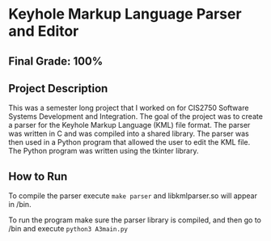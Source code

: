 # Keyhole Markup Language Parser and Editor

## Final Grade: 100%

## Project Description

This was a semester long project that I worked on for CIS2750 Software Systems Development and Integration. The goal of the project was to create a parser for the Keyhole Markup Language (KML) file format. The parser was written in C and was compiled into a shared library. The parser was then used in a Python program that allowed the user to edit the KML file. The Python program was written using the tkinter library.

## How to Run

To compile the parser execute `make parser` and libkmlparser.so will appear in /bin.

To run the program make sure the parser library is compiled, and then go to /bin and execute `python3 A3main.py`
